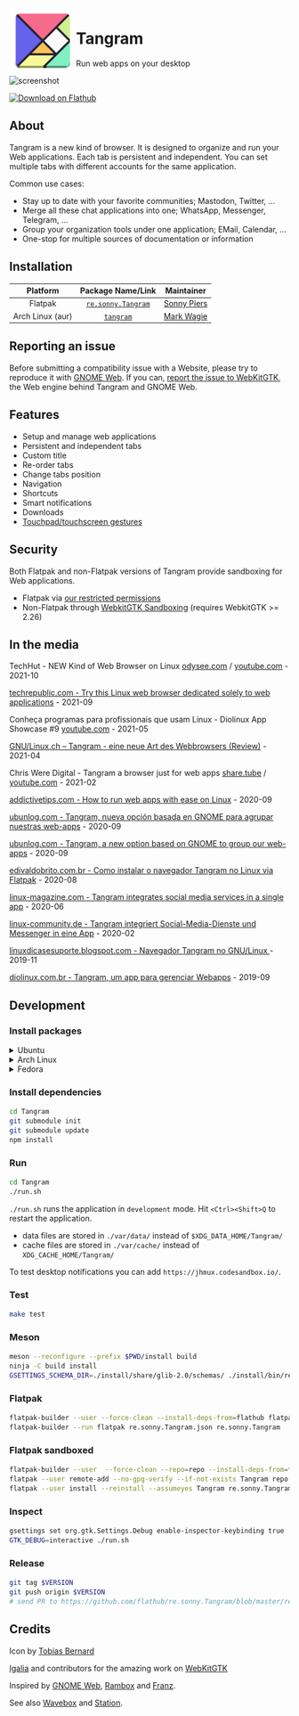 <img style="vertical-align: middle;" src="data/icons/hicolor/scalable/apps/re.sonny.Tangram.svg" align="left" width="120" height="120">

# Tangram

Run web apps on your desktop

![screenshot](data/appdata/screenshot.png)

<a href='https://flathub.org/apps/details/re.sonny.Tangram'><img width='200' alt='Download on Flathub' width='180' height='60' src='https://flathub.org/assets/badges/flathub-badge-en.svg'/></a>

## About

Tangram is a new kind of browser. It is designed to organize and run your Web applications.
Each tab is persistent and independent. You can set multiple tabs with different accounts for the same application.

Common use cases:

- Stay up to date with your favorite communities; Mastodon, Twitter, ...
- Merge all these chat applications into one; WhatsApp, Messenger, Telegram, ...
- Group your organization tools under one application; EMail, Calendar, ...
- One-stop for multiple sources of documentation or information

## Installation

|     Platform     |                            Package Name/Link                            |                   Maintainer                    |
| :--------------: | :---------------------------------------------------------------------: | :---------------------------------------------: |
|     Flatpak      | [`re.sonny.Tangram`](https://flathub.org/apps/details/re.sonny.Tangram) |    [Sonny Piers](https://github.com/sonnyp)     |
| Arch Linux (aur) |        [`tangram`](https://aur.archlinux.org/packages/tangram/)         | [Mark Wagie](https://github.com/yochananmarqos) |

## Reporting an issue

Before submitting a compatibility issue with a Website, please try to reproduce it with [GNOME Web](https://wiki.gnome.org/Apps/Web/). If you can, [report the issue to WebKitGTK](https://bugs.webkit.org/enter_bug.cgi?assigned_to=webkit-unassigned%40lists.webkit.org&attachurl=&blocked=&bug_file_loc=http://&bug_severity=Normal&bug_status=NEW&comment=&component=WebKit%20Gtk&contenttypeentry=&contenttypemethod=autodetect&contenttypeselection=text/plain&data=&dependson=&description=&flag_type-1=X&flag_type-3=X&flag_type-4=X&form_name=enter_bug&keywords=GTK&maketemplate=Remember%20values%20as%20bookmarkable%20template&op_sys=Linux&priority=P3&product=WebKit&rep_platform=PC&short_desc=%5BGTK%5D%20), the Web engine behind Tangram and GNOME Web.

## Features

- Setup and manage web applications
  <!-- - Custom icon -->
- Persistent and independent tabs
- Custom title
- Re-order tabs
- Change tabs position
- Navigation
- Shortcuts
- Smart notifications
- Downloads
- [Touchpad/touchscreen gestures](https://blogs.gnome.org/alexm/2019/09/13/gnome-and-gestures-part-1-webkitgtk/)

## Security

Both Flatpak and non-Flatpak versions of Tangram provide sandboxing for Web applications.

- Flatpak via [our restricted permissions](https://github.com/sonnyp/Tangram/blob/master/re.sonny.Tangram.json)
- Non-Flatpak through [WebkitGTK Sandboxing](https://www.youtube.com/watch?v=5TDg83LHZ6o) (requires WebkitGTK >= 2.26)

<!-- ## Roadmap

- Custom icon (WIP)
- Custom applications (WIP)
- Expose WebKitGTK settings (todo)
- SearchProvider (todo)
- Custom CSS/JS for better integration (todo)
- WebExtensions (todo) -->

<!-- Disabled for now, enable with TANGRAM_ENABLE_CUSTOM_APPLICATIONS=true -->
<!-- use at your own risk -->
<!--
### Custom applications

You can create custom applications with one or multiple tabs. They work the same as the main instance.

See demo: https://www.youtube.com/watch?v=y9MIXn4Iw70

You can create a custom application by

- dragging the tab out (see demo)
- right click on the tab
- via the application menu -->

## In the media

TechHut - NEW Kind of Web Browser on Linux [odysee.com](https://odysee.com/@TechHut:1/new-kind-of-web-browser-on-linux:b) / [youtube.com](https://www.youtube.com/watch?v=KmQRh-ekaYw) - 2021-10

[techrepublic.com - Try this Linux web browser dedicated solely to web applications](https://www.techrepublic.com/article/try-this-linux-web-browser-dedicated-solely-to-web-applications/) - 2021-09

Conheça programas para profissionais que usam Linux - Diolinux App Showcase #9 [youtube.com](https://www.youtube.com/watch?v=OJVPIYaIBZY&t=230s) - 2021-05

[GNU/Linux.ch – Tangram - eine neue Art des Webbrowsers (Review)](https://gnulinux.ch/tangram-eine-neue-art-des-webbrowsers) - 2021-04

Chris Were Digital - Tangram a browser just for web apps [share.tube](https://share.tube/videos/watch/684332bf-cf6a-415d-970b-fb6ca996996b) / [youtube.com](https://www.youtube.com/watch?v=M1NEZ6fVBQQ) - 2021-02

[addictivetips.com - How to run web apps with ease on Linux](https://www.addictivetips.com/ubuntu-linux-tips/run-web-apps-linux/) - 2020-09

[ubunlog.com - Tangram, nueva opción basada en GNOME para agrupar nuestras web-apps](https://ubunlog.com/tangram-nueva-opcion-basada-en-gnome-para-agrupar-nuestras-web-apps/) - 2020-09

[ubunlog.com - Tangram, a new option based on GNOME to group our web-apps](https://ubunlog.com/en/tangram-nueva-opcion-basada-en-gnome-para-agrupar-nuestras-web-apps/) - 2020-09

[edivaldobrito.com.br - Como instalar o navegador Tangram no Linux via Flatpak](https://www.edivaldobrito.com.br/como-instalar-o-navegador-tangram-no-linux-via-flatpak/) - 2020-08

[linux-magazine.com - Tangram integrates social media services in a single app](https://www.linux-magazine.com/Issues/2020/235/Tangram) - 2020-06

[linux-community.de - Tangram integriert Social-Media-Dienste und Messenger in eine App](https://www.linux-community.de/ausgaben/linuxuser/2020/02/zusammengepuzzelt/) - 2020-02

[linuxdicasesuporte.blogspot.com - Navegador Tangram no GNU/Linux ](https://linuxdicasesuporte.blogspot.com/2019/11/navegador-tangram-no-gnulinux.html) - 2019-11

[diolinux.com.br - Tangram, um app para gerenciar Webapps](https://diolinux.com.br/aplicativos/tangram-um-app-para-gerenciar-webapps.html) - 2019-09

## Development

### Install packages

<details>
 <summary>Ubuntu</summary>
 <code>
 sudo apt install npm libglib2.0-dev-bin flatpak-builder git
 </code>
</details>

<details>
 <summary>Arch Linux</summary>
 <code>
 sudo pacman -S npm glib2 flatpak-builder git
 </code>
</details>

<details>
  <summary>Fedora</summary>
  <code>
  sudo dnf install npm glib2-devel flatpak-builder git
  </code>
</details>

### Install dependencies

```sh
cd Tangram
git submodule init
git submodule update
npm install
```

### Run

```sh
cd Tangram
./run.sh
```

`./run.sh` runs the application in `development` mode. Hit `<Ctrl><Shift>Q` to restart the application.

- data files are stored in `./var/data/` instead of `$XDG_DATA_HOME/Tangram/`
- cache files are stored in `./var/cache/` instead of `XDG_CACHE_HOME/Tangram/`
  <!-- TODO application -->
  <!-- - desktop files are stored in `./var/applications/` instead of `$XDG_DATA_HOME/applications/` -->
  <!-- "--filesystem=xdg-data/applications:create" -->

To test desktop notifications you can add `https://jhmux.codesandbox.io/`.

### Test

```sh
make test
```

### Meson

```sh
meson --reconfigure --prefix $PWD/install build
ninja -C build install
GSETTINGS_SCHEMA_DIR=./install/share/glib-2.0/schemas/ ./install/bin/re.sonny.Tangram
```

### Flatpak

```sh
flatpak-builder --user --force-clean --install-deps-from=flathub flatpak re.sonny.Tangram.json
flatpak-builder --run flatpak re.sonny.Tangram.json re.sonny.Tangram
```

### Flatpak sandboxed

```sh
flatpak-builder --user  --force-clean --repo=repo --install-deps-from=flathub flatpak re.sonny.Tangram.json
flatpak --user remote-add --no-gpg-verify --if-not-exists Tangram repo
flatpak --user install --reinstall --assumeyes Tangram re.sonny.Tangram
```

### Inspect

```sh
gsettings set org.gtk.Settings.Debug enable-inspector-keybinding true
GTK_DEBUG=interactive ./run.sh
```

### Release

```sh
git tag $VERSION
git push origin $VERSION
# send PR to https://github.com/flathub/re.sonny.Tangram/blob/master/re.sonny.Tangram.json
```

## Credits

Icon by [Tobias Bernard](https://tobiasbernard.com/)

[Igalia](https://www.igalia.com/) and contributors for the amazing work on [WebKitGTK](https://webkitgtk.org/)

Inspired by [GNOME Web](https://wiki.gnome.org/Apps/Web), [Rambox](https://rambox.pro/#home) and [Franz](https://meetfranz.com/).

See also [Wavebox](https://wavebox.io/) and [Station](https://getstation.com/).
